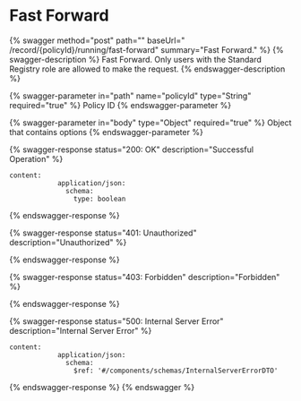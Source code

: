 # Fast Forward

{% swagger method="post" path="" baseUrl=" /record/{policyId}/running/fast-forward" summary="Fast Forward." %}
{% swagger-description %}
Fast Forward. Only users with the Standard Registry role are allowed to make the request.
{% endswagger-description %}

{% swagger-parameter in="path" name="policyId" type="String" required="true" %}
Policy ID
{% endswagger-parameter %}

{% swagger-parameter in="body" type="Object" required="true" %}
Object that contains options
{% endswagger-parameter %}

{% swagger-response status="200: OK" description="Successful Operation" %}
```
content:
            application/json:
              schema:
                type: boolean
```
{% endswagger-response %}

{% swagger-response status="401: Unauthorized" description="Unauthorized" %}

{% endswagger-response %}

{% swagger-response status="403: Forbidden" description="Forbidden" %}

{% endswagger-response %}

{% swagger-response status="500: Internal Server Error" description="Internal Server Error" %}
```
content:
            application/json:
              schema:
                $ref: '#/components/schemas/InternalServerErrorDTO'
```
{% endswagger-response %}
{% endswagger %}

